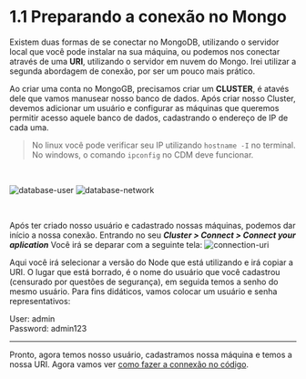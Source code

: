 # 1.1 Preparando a conexão no Mongo

Existem duas formas de se conectar no MongoDB, utilizando o servidor local que você pode instalar na sua máquina, ou podemos nos conectar através de uma **URI**, utilizando o servidor em nuvem do Mongo. Irei utilizar a segunda abordagem de conexão, por ser um pouco mais prático.

Ao criar uma conta no MongoGB, precisamos criar um **CLUSTER**, é atavés dele que vamos manusear nosso banco de dados. Após criar nosso Cluster, devemos adicionar um usuário e configurar as máquinas que queremos permitir acesso aquele banco de dados, cadastrando o endereço de IP de cada uma. 

> No linux você pode verificar seu IP utilizando `hostname -I` no terminal. No windows, o comando `ipconfig` no CDM deve funcionar.

<br>

![database-user](https://cdn.discordapp.com/attachments/611633543420051458/903998583144079410/unknown.png)
![database-network](https://cdn.discordapp.com/attachments/611633543420051458/903996811700744252/unknown.png)

<br>

Após ter criado nosso usuário e cadastrado nossas máquinas, podemos dar início a nossa conexão. Entrando no seu ***Cluster > Connect > Connect your aplication*** Você irá se deparar com a seguinte tela:
![connection-uri](https://cdn.discordapp.com/attachments/611633543420051458/903998640811544676/unknown.png)

Aqui você irá selecionar a versão do Node que está utilizando e irá copiar a URI. O lugar que está borrado, é o nome do usuário que você cadastrou (censurado por questões de segurança), em seguida temos a senho do mesmo usuário. Para fins didáticos, vamos colocar um usuário e senha representativos:

User: admin <br>
Password: admin123

***

Pronto, agora temos nosso usuário, cadastramos nossa máquina e temos a nossa URI. Agora vamos ver [como fazer a connexão no código](./2%20-%20connectando.md).
